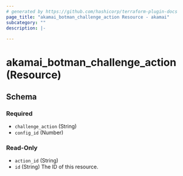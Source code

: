 ```yaml
---
# generated by https://github.com/hashicorp/terraform-plugin-docs
page_title: "akamai_botman_challenge_action Resource - akamai"
subcategory: ""
description: |-
  
---
```


# akamai_botman_challenge_action (Resource)





<!-- schema generated by tfplugindocs -->
## Schema

### Required

- `challenge_action` (String)
- `config_id` (Number)

### Read-Only

- `action_id` (String)
- `id` (String) The ID of this resource.
